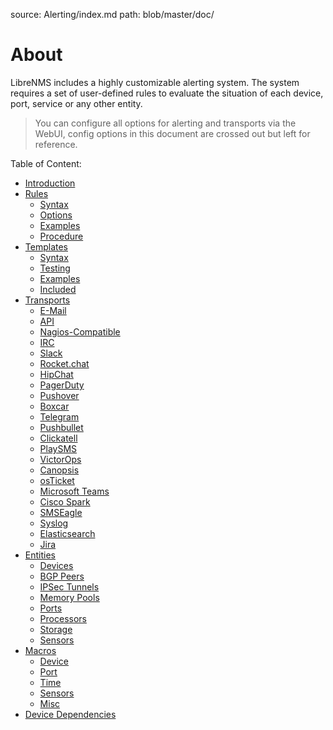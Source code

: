 source: Alerting/index.md
path: blob/master/doc/

# About

LibreNMS includes a highly customizable alerting system.
The system requires a set of user-defined rules to evaluate the
situation of each device, port, service or any other entity.

> You can configure all options for alerting and transports via the
> WebUI, config options in this document are crossed out but left for reference.

Table of Content:

- [Introduction](Introduction.md)
- [Rules](Rules.md)
    - [Syntax](Rules.md#syntax)
    - [Options](Rules.md#options)
    - [Examples](Rules.md#examples)
    - [Procedure](Rules.md#procedure)
- [Templates](Templates.md)
    - [Syntax](Templates.md#syntax)
    - [Testing](Templates.md#testing)
    - [Examples](Templates.md#examples)
    - [Included](Templates.md#included)
- [Transports](Transports.md)
    - [E-Mail](Transports.md#e-mail)
    - [API](Transports.md#api)
    - [Nagios-Compatible](Transports.md#nagios-compatible)
    - [IRC](Transports.md#irc)
    - [Slack](Transports.md#slack)
    - [Rocket.chat](Transports.md#rocketchat)
    - [HipChat](Transports.md#hipchat)
    - [PagerDuty](Transports.md#pagerduty)
    - [Pushover](Transports.md#pushover)
    - [Boxcar](Transports.md#boxcar)
    - [Telegram](Transports.md#telegram)
    - [Pushbullet](Transports.md#pushbullet)
    - [Clickatell](Transports.md#clickatell)
    - [PlaySMS](Transports.md#playsms)
    - [VictorOps](Transports.md#victorops)
    - [Canopsis](Transports.md#canopsis)
    - [osTicket](Transports.md#osticket)
    - [Microsoft Teams](Transports.md#microsoftteams)
    - [Cisco Spark](Transports.md#ciscospark)
    - [SMSEagle](Transports.md#smseagle)
    - [Syslog](Transports.md#syslog)
    - [Elasticsearch](Transports.md#elasticsearch)
    - [Jira](Transports.md#jira)
- [Entities](Entities.md)
    - [Devices](Entities.md#devices)
    - [BGP Peers](Entities.md#bgppeers)
    - [IPSec Tunnels](Entities.md#ipsec)
    - [Memory Pools](Entities.md#entity-mempools)
    - [Ports](Entities.md#entity-ports)
    - [Processors](Entities.md#entity-processors)
    - [Storage](Entities.md#entity-storage)
    - [Sensors](Entities.md#entity-sensors)
- [Macros](Macros.md)
    - [Device](Macros.md#macros-device)
    - [Port](Macros.md#macros-port)
    - [Time](Macros.md#macros-time)
    - [Sensors](Macros.md#macros-sensors)
    - [Misc](Macros.md#macros-misc)
 - [Device Dependencies](Device-Dependencies.md)
